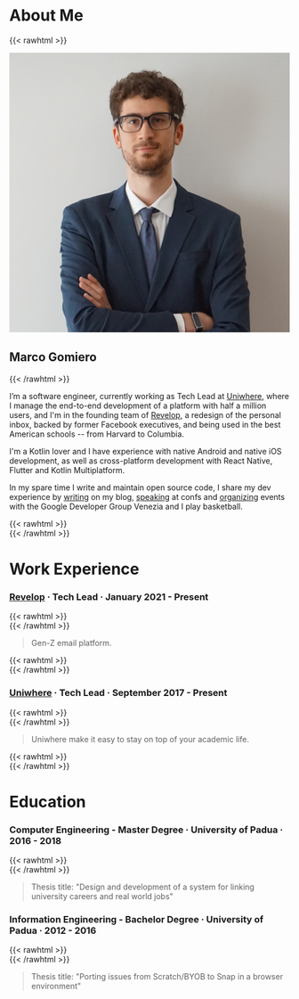 # About Me


{{< rawhtml >}}
<div class="home-intro">
<div class="home-avatar">
    <a href="/posts">
        <img src="/img/profile.jpeg" alt="avatar">
    </a>
</div>
<h2> Marco Gomiero </h1>
</div>
{{< /rawhtml >}}


I’m a software engineer, currently working as Tech Lead at [Uniwhere](https://www.uniwhere.com/it), where I manage the end-to-end development of a platform with half a million users, and I'm in the founding team of [Revelop](https://revelop.app/), a redesign of the personal inbox, backed by former Facebook executives, and being used in the best American schools -- from Harvard to Columbia.

I'm a Kotlin lover and I have experience with native Android and native iOS development, as well as cross-platform development with React Native, Flutter and Kotlin Multiplatform.

In my spare time I write and maintain open source code, I share my dev experience by [writing](/posts) on my blog, [speaking](/talks) at confs and [organizing](https://gdg.community.dev/gdg-venezia/) events with the Google Developer Group Venezia and I play basketball.


{{< rawhtml >}}
<br>
{{< /rawhtml >}} 

# Work Experience

### [Revelop](https://revelop.app/) · Tech Lead · January 2021 - Present

{{< rawhtml >}}
<br>
{{< /rawhtml >}}

> Gen-Z email platform.

{{< rawhtml >}}
<br>
{{< /rawhtml >}}

### [Uniwhere](https://www.uniwhere.com/) · Tech Lead · September 2017 - Present

{{< rawhtml >}}
<br>
{{< /rawhtml >}}

> Uniwhere make it easy to stay on top of your academic life.

{{< rawhtml >}}
<br>
{{< /rawhtml >}}

# Education 

### Computer Engineering - Master Degree · University of Padua · 2016 - 2018

{{< rawhtml >}}
<br>
{{< /rawhtml >}}

> Thesis title: "Design and development of a system for linking university careers and real world jobs"

### Information Engineering - Bachelor Degree · University of Padua · 2012 - 2016

{{< rawhtml >}}
<br>
{{< /rawhtml >}}

> Thesis title: "Porting issues from Scratch/BYOB to Snap in a browser environment"
